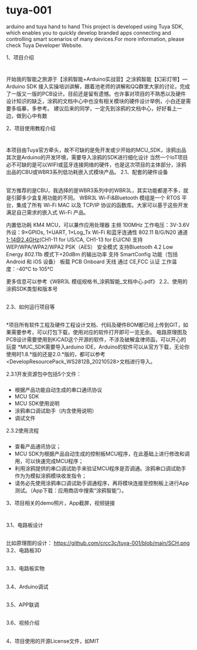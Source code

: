 # tuya-001
arduino and tuya hand to hand
This project is developed using Tuya SDK, which enables you to quickly develop branded apps connecting and controlling smart scenarios of many devices.For more information, please check Tuya Developer Website.

1、项目介绍
#
开始我的智能之旅源于【涂鸦智能+Arduino实战营】之涂鸦智能【幻彩灯带】—Arduino SDK 接入实操培训讲解，跟着池老师的讲解和QQ群里大家的讨论，完成了一版又一版的PCB设计。目前还是留有遗憾。也许事对项目的不熟悉以及硬件设计知识的缺乏，涂鸦的文档中心中也没有相关模块的硬件设计举例，小白还是需要多临摹，多参考。
建议后来的同学，一定先到涂鸦的文档中心，好好看上一边，做到心中有数

2、项目使用教程介绍
#
本项目由Tuya官方牵头，故不可缺的是免开发或少开始的MCU_SDK，涂鸦出品
其次是Arduino的开发环境，需要导入涂鸦的SDK进行细化设计
当然一个loT项目必不可缺的是可以WIFI或蓝牙连接网络的硬件，也是这次项目的主体部分，涂鸦出品的CBU或WBR3系列低功耗嵌入式模块产品。
2.1、配套的硬件设备
##
官方推荐的是CBU，我选择的是WBR3系列中的WBR3L，其实功能都差不多，就是引脚多少盒复用功能的不同。
WBR3L Wi-Fi&Bluetooth 模组是一个 RTOS 平台，集成了所有 Wi-Fi MAC 以及 TCP/IP 协议的函数库。大家可以基于这些开发满足自己需求的嵌入式 Wi-Fi 产品。

内置低功耗 KM4 MCU，可以兼作应用处理器
主频 100MHz
工作电压：3V-3.6V
外设：9×GPIOs, 1×UART, 1×Log_Tx
Wi-Fi 和蓝牙连通性
802.11 B/G/N20
通道 1-14@2.4GHz(CH1-11 for US/CA, CH1-13 for EU/CN)
支持 WEP/WPA/WPA2/WPA2 PSK（AES） 安全模式
支持Bluetooth 4.2 Low Energy
802.11b 模式下+20dBm 的输出功率
支持 SmartConfig 功能（包括 Android 和 iOS 设备）
板载 PCB Onboard 天线
通过 CE,FCC 认证
工作温度：-40℃ to 105℃

更多信息可以参考《WBR3L 模组规格书_涂鸦智能_文档中心.pdf》
2.2、使用的涂鸦SDK类型和版本号
##

2.3、如何运行项目等
##
*项目所有软件工程及硬件工程设计文档、代码及硬件BOM都已经上传到GIT，如果需要参考，可以打包下载，使用对应的软件打开即可一览无余。
电路原理图及PCB设计需要使用到KiCAD这个开源的软件，不涉及破解盒律师函，可以开心的玩耍
*MUC_SDK需要导入arduino IDE，Arduino的软件可以从官方下载，无论你使用时1.8.*版的还是2.0.*版的，都可以参考<DevelopResourcePack_WS2812B_20210528>文档进行导入。

2.3.1开发资源包中包括5个文件：
###
* 根据产品功能自动生成的串口通讯协议
* MCU SDK
* MCU SDK使用说明
* 涂鸦串口调试助手（内含使用说明）
* 调试文件

2.3.2使用流程
###
* 查看产品通讯协议；
* MCU SDK为根据产品自动生成的控制板MCU程序，在此基础上进行修改和调用，可以快速完成MCU程序；
* 利用涂鸦提供的串口调试助手来验证MCU程序是否调通。涂鸦串口调试助手作为为模拟涂鸦模块收发指令；
* 请务必先使用涂鸦串口调试助手调通程序，再将模块连接至控制板上进行App测试。（App下载：应用商店中搜索“涂鸦智能”）。


3、项目相关的demo照片，App截屏，视频链接
#

3.1、电路板设计
##
比如原理图的设计：
https://github.com/crcc3c/tuya-001/blob/main/SCH.png
3.2、电路板3D
##

3.3、电路板实物
##

3.4、Arduino调试
##

3.5、APP联调
##

3.6、视频介绍
##

4、项目使用的开源License文件，如MIT
#
